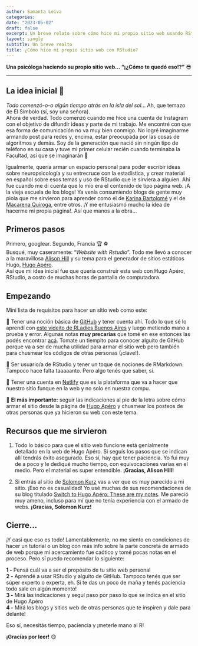 ```yaml
---
author: Samanta Leiva
categories:
date: "2023-05-02"
draft: false
excerpt: Un breve relato sobre cómo hice mi propio sitio web usando RStudio y otras cositas ;)
layout: single
subtitle: Un breve realto
title: ¿Cómo hice mi propio sitio web con RStudio?
---
```


**Una psicóloga haciendo su propio sitio web… “¡¿Cómo te quedó eso!?”** :sunglasses:

---
## La idea inicial :thought_balloon:  
*Todo comenzó-o-o algún tiempo atrás en la isla del sol*… Ah, que temazo de El Símbolo (sí, soy una señora).  
Ahora de verdad. Todo comenzó cuando me hice una cuenta de Instagram con el objetivo de difundir ideas y parte de mi trabajo. Me encontré con que esa forma de comunicación no va muy bien conmigo. No logré imaginarme armando post para redes y, encima, estar preocupada por las cosas de algoritmos y demás. Soy de la generación que nació sin ningún tipo de teléfono en su casa y tuve mi primer celular recién cuando terminaba la Facultad, así que se imaginarán :older_woman:  

Igualmente, quería armar un espacio personal para poder escribir ideas sobre neuropsicología y su entrecruce con la estadística, y crear material en español sobre esos temas y uso de RStudio que le sirviera a alguien. Ahí fue cuando me di cuenta que lo mío era el contenido de tipo página web. ¡A la vieja escuela de los blogs!
Ya venía consumiendo blogs de gente muy piola que me sirvieron para aprender como el de [Karina Bartolomé](https://karbartolome-blog.netlify.app/) y el de [Macarena Quiroga](https://macarenaquiroga.netlify.app/), entre otros. ¡Y me entusiasmó mucho la idea de hacerme mi propia página!. Así que manos a la obra…

## Primeros pasos  
Primero, googlear. Segundo, Francia :trophy: :soccer:  
Busqué, muy caseramente: “*Website with Rstudio*”. Todo me llevó a conocer a la maravillosa [Alison Hill](https://www.apreshill.com/) y su tema para el generador de sitios estáticos Hugo, [Hugo Apéro](https://hugo-apero-docs.netlify.app/).  
Así que mi idea inicial fue que quería construir esta web con Hugo Apéro, RStudio, a costo de muchas horas de pantalla de computadora.

## Empezando  
Mini lista de requisitos para hacer un sitio web como este:  

:small_orange_diamond: Tener una noción básica de [GitHub](https://github.com/) y tener cuenta ahí. Todo lo que sé lo aprendí con [este videito de RLadies Buenos Aires](https://www.youtube.com/watch?v=33pZ9dtc-Co) y luego metiendo mano a prueba y error. Algunas notas **muy precarias** que tomé en ese entonces las podés encontrar [acá](https://rpubs.com/SamiLeiva/GitHub-RStudio). Tomate un tiempito para conocer alguito de GitHub porque va a ser de mucha utilidad para armar el sitio web pero también para chusmear los códigos de otras personas (¡clave!).  

:small_orange_diamond: Ser usuario/a de RStudio y tener un toque de nociones de RMarkdown. Tampoco hace falta taaaaanto. Pero algo tenés que saber, sí.  

:small_orange_diamond: Tener una cuenta en [Netlify](https://app.netlify.com/) que es la plataforma que va a hacer que nuestro sitio funque en la web y no solo en nuestra compu.  

:small_orange_diamond: **El más importante:** seguir las indicaciones al pie de la letra sobre cómo armar el sitio desde la página de [Hugo Apéro](https://hugo-apero-docs.netlify.app/start/) y chusmear los posteos de otras personas que ya hicieron su web con este tema.

## Recursos que me sirvieron  
1) Todo lo básico para que el sitio web funcione está genialmente detallado en la web de Hugo Apéro. Si seguís los pasos que se indican allí tendrás éxito asegurado. Eso sí, hay que tener paciencia. Yo fui muy de a poco y le dediqué mucho tiempo, con equivocaciones varias en el medio. Pero el material es super entendible. **¡Gracias, Alison Hill!** 

2) Si entrás al sitio de [Solomon Kurz](https://solomonkurz.netlify.app/) vas a ver que es muy parecido a mi sitio. ¡Eso no es casualidad! Yo usé muchas de sus recomendaciones de su blog titulado [Switch to Hugo Apéro: These are my notes](https://solomonkurz.netlify.app/blog/2022-12-19-switch-to-hugo-ap-ro-these-are-my-notes/). Me pareció muy ameno, incluso para mí que no tenía experiencia con el armado de webs. **¡Gracias, Solomon Kurz!**

## Cierre...  
¡Y casi que eso es todo! Lamentablemente, no me siento en condiciones de hacer un tutorial o un blog con más info sobre la parte concreta de armado de web porque mi acercamiento fue caótico y tomé pocas notas en el proceso. Pero sí puedo recomendar lo siguiente:  

**1 -** Pensá cuál va a ser el propósito de tu sitio web personal  
**2 -** Aprendé a usar RStudio y alguito de GitHub. Tampoco tenés que ser súper     experto o experta, eh. Si te das un poco de maña y tenés paciencia todo sale en algún momento!  
**3 -** Mirá las indicaciones y seguí paso por paso lo que se indica en el sitio de Hugo Apéro  
**4 -** Mirá los blogs y sitios web de otras personas que te inspiren y dale para delante!  

Eso sí, necesitás tiempo, paciencia y ¡meterle mano al R!  

**¡Gracias por leer!** :blush:


